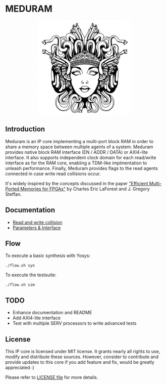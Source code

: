 # MEDURAM

<p align="center">
  <img width="300" height="300" src="./doc/gorgone.jpg">
</p>

## Introduction

Meduram is an IP core implementing a multi-port block RAM in order to share
a memory space between multiple agents of a system. Meduram provides native
block RAM interface (EN / ADDR / DATA) or AXI4-lite interface. It also supports
independent clock domain for each read/write interface as for the RAM core,
enabling a TDM-like implmentation to unleash performance. Finally, Meduram
provides flags to the read agents connected in case write read collisions occur.

It's widely inspired by the concepts discussed in the paper
["Efficient Multi-Ported Memories for FPGAs"](http://www.eecg.toronto.edu/~steffan/papers/laforest_fpga10.pdf)
by Charles Eric LaForest and J. Gregory Steffan.

## Documentation

- [Read and write collision](doc/rw_collision.md)
- [Parameters & Interface](doc/param_itfs.md)

## Flow

To execute a basic synthesis with Yosys:

    ./flow.sh syn

To execute the testsuite:

    ./flow.sh sim

## TODO

- Enhance documentation and README
- Add AXI4-lite interface
- Test with multiple SERV processors to write advanced tests

## License

This IP core is licensed under MIT license. It grants nearly all rights to use,
modify and distribute these sources. However, consider to contribute and provide
updates to this core if you add feature and fix, would be greatly appreciated :)

Please refer to [LICENSE file](./LICENSE) for more details.
